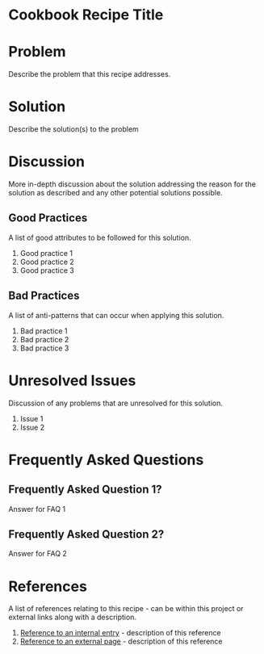 # Cookbook Recipe Title

# Problem

Describe the problem that this recipe addresses.

# Solution

Describe the solution(s) to the problem

# Discussion

More in-depth discussion about the solution addressing the reason for the solution as described and any other potential solutions possible.

## Good Practices

A list of good attributes to be followed for this solution.

1. Good practice 1
2. Good practice 2
3. Good practice 3

## Bad Practices

A list of anti-patterns that can occur when applying this solution.

1. Bad practice 1
2. Bad practice 2
3. Bad practice 3

# Unresolved Issues

Discussion of any problems that are unresolved for this solution.

1. Issue 1
2. Issue 2

# Frequently Asked Questions

## Frequently Asked Question 1?

Answer for FAQ 1

## Frequently Asked Question 2?

Answer for FAQ 2

# References

A list of references relating to this recipe - can be within this project or external links along with a description.

1. [Reference to an internal entry](/resource-design/some-page.md) - description of this reference
2. [Reference to an external page](http://www.ics.uci.edu/~fielding/pubs/dissertation/top.htm) - description of this reference

